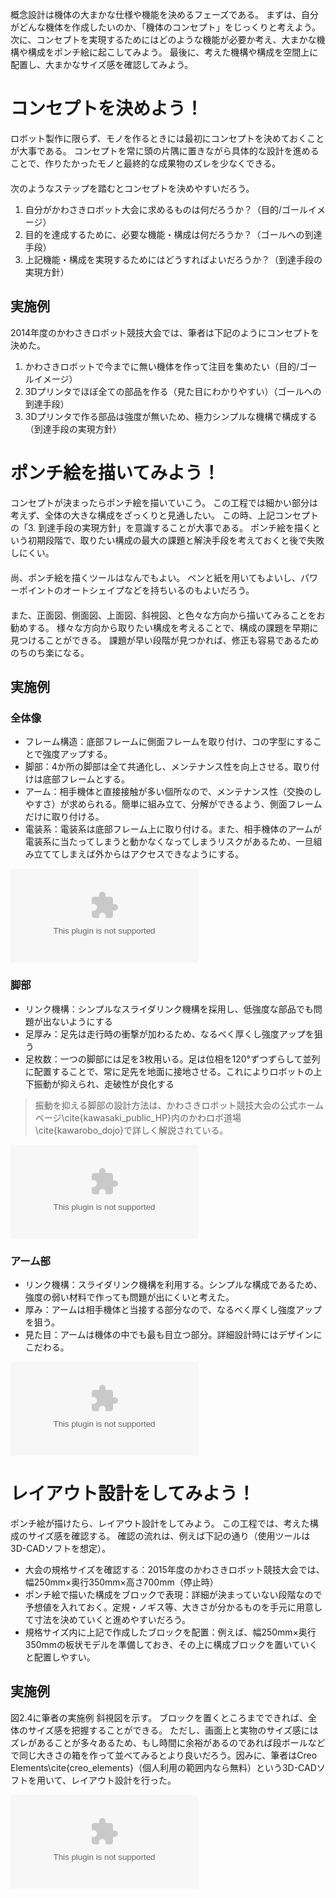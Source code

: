 概念設計は機体の大まかな仕様や機能を決めるフェーズである。
まずは、自分がどんな機体を作成したいのか、「機体のコンセプト」をじっくりと考えよう。
次に、コンセプトを実現するためにはどのような機能が必要か考え、大まかな機構や構成をポンチ絵に起こしてみよう。
最後に、考えた機構や構成を空間上に配置し、大まかなサイズ感を確認してみよう。  

# コンセプトを決めよう！

ロボット製作に限らず、モノを作るときには最初にコンセプトを決めておくことが大事である。
コンセプトを常に頭の片隅に置きながら具体的な設計を進めることで、作りたかったモノと最終的な成果物のズレを少なくできる。  
　  
次のようなステップを踏むとコンセプトを決めやすいだろう。

1. 自分がかわさきロボット大会に求めるものは何だろうか？（目的/ゴールイメージ）
1. 目的を達成するために、必要な機能・構成は何だろうか？（ゴールへの到達手段）
1. 上記機能・構成を実現するためにはどうすればよいだろうか？（到達手段の実現方針）

## 実施例

2014年度のかわさきロボット競技大会では、筆者は下記のようにコンセプトを決めた。

1. かわさきロボットで今までに無い機体を作って注目を集めたい（目的/ゴールイメージ）
1. 3Dプリンタでほぼ全ての部品を作る（見た目にわかりやすい）（ゴールへの到達手段）
1. 3Dプリンタで作る部品は強度が無いため、極力シンプルな機構で構成する（到達手段の実現方針）

# ポンチ絵を描いてみよう！

コンセプトが決まったらポンチ絵を描いていこう。
この工程では細かい部分は考えず、全体の大きな構成をざっくりと見通したい。
この時、上記コンセプトの「3. 到達手段の実現方針」を意識することが大事である。
ポンチ絵を描くという初期段階で、取りたい構成の最大の課題と解決手段を考えておくと後で失敗しにくい。  
　  
尚、ポンチ絵を描くツールはなんでもよい。
ペンと紙を用いてもよいし、パワーポイントのオートシェイプなどを持ちいるのもよいだろう。  
　  
また、正面図、側面図、上面図、斜視図、と色々な方向から描いてみることをお勧めする。
様々な方向から取りたい構成を考えることで、構成の課題を早期に見つけることができる。
課題が早い段階が見つかれば、修正も容易であるためのちのち楽になる。


## 実施例

### 全体像

* フレーム構造：底部フレームに側面フレームを取り付け、コの字型にすることで強度アップする。
* 脚部：4か所の脚部は全て共通化し、メンテナンス性を向上させる。取り付けは底部フレームとする。
* アーム：相手機体と直接接触が多い個所なので、メンテナンス性（交換のしやすさ）が求められる。簡単に組み立て、分解ができるよう、側面フレームだけに取り付ける。
* 電装系：電装系は底部フレーム上に取り付ける。また、相手機体のアームが電装系に当たってしまうと動かなくなってしまうリスクがあるため、一旦組み立ててしまえば外からはアクセスできなようにする。

![全体 ポンチ絵](fig/fig01.eps)


### 脚部

* リンク機構：シンプルなスライダリンク機構を採用し、低強度な部品でも問題が出ないようにする
* 足厚み：足先は走行時の衝撃が加わるため、なるべく厚くし強度アップを狙う
* 足枚数：一つの脚部には足を3枚用いる。足は位相を120°ずつずらして並列に配置することで、常に足先を地面に接地させる。これによりロボットの上下振動が抑えられ、走破性が良化する

>振動を抑える脚部の設計方法は、かわさきロボット競技大会の公式ホームページ\cite{kawasaki_public_HP}内のかわロボ道場\cite{kawarobo_dojo}で詳しく解説されている。

![脚 ポンチ絵](fig/fig02.eps)


### アーム部

* リンク機構：スライダリンク機構を利用する。シンプルな構成であるため、強度の弱い材料で作っても問題が出にくいと考えた。
* 厚み：アームは相手機体と当接する部分なので、なるべく厚くし強度アップを狙う。
* 見た目：アームは機体の中でも最も目立つ部分。詳細設計時にはデザインにこだわる。


![アーム ポンチ絵](fig/fig03.eps)


# レイアウト設計をしてみよう！
ポンチ絵が描けたら、レイアウト設計をしてみよう。
この工程では、考えた構成のサイズ感を確認する。
確認の流れは、例えば下記の通り（使用ツールは3D-CADソフトを想定）。  

* 大会の規格サイズを確認する：2015年度のかわさきロボット競技大会では、幅250mm×奥行350mm×高さ700mm（停止時）
* ポンチ絵で描いた構成をブロックで表現：詳細が決まっていない段階なので予想値を入れておく。定規・ノギス等、大きさが分かるものを手元に用意して寸法を決めていくと進めやすいだろう。
* 規格サイズ内に上記で作成したブロックを配置：例えば、幅250mm×奥行350mmの板状モデルを準備しておき、その上に構成ブロックを置いていくと配置しやすい。

## 実施例  
図2.4に筆者の実施例 斜視図を示す。
ブロックを置くところまでできれば、全体のサイズ感を把握することができる。
ただし、画面上と実物のサイズ感にはズレがあることが多々あるため、もし時間に余裕があるのであれば段ボールなどで同じ大きさの箱を作って並べてみるとより良いだろう。因みに、筆者はCreo Elements\cite{creo_elements}（個人利用の範囲内なら無料）という3D-CADソフトを用いて、レイアウト設計を行った。

![レイアウト設計 例](fig/fig04.eps)
